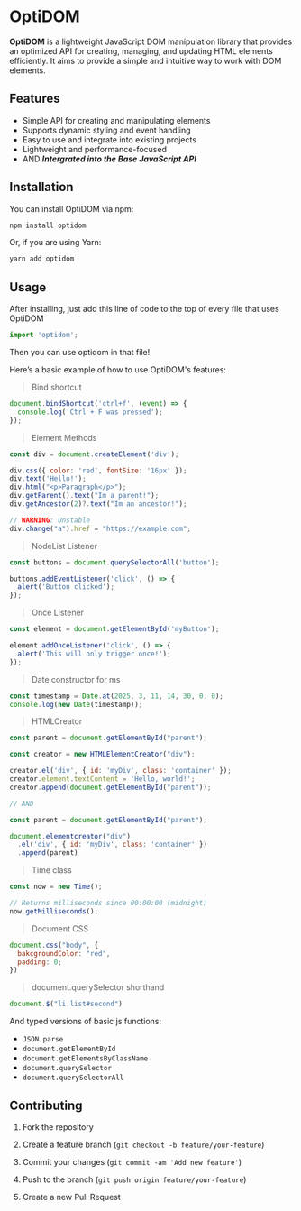 # OptiDOM

**OptiDOM** is a lightweight JavaScript DOM manipulation library that provides an optimized API for creating, managing, and updating HTML elements efficiently. It aims to provide a simple and intuitive way to work with DOM elements.

## Features
- Simple API for creating and manipulating elements
- Supports dynamic styling and event handling
- Easy to use and integrate into existing projects
- Lightweight and performance-focused
- AND ***Intergrated into the Base JavaScript API***

## Installation

You can install OptiDOM via npm:

```bash
npm install optidom
```
Or, if you are using Yarn:

```bash
yarn add optidom
```
## Usage

After installing, just add this line of code to the top of every file that uses OptiDOM

```js
import 'optidom';
```
Then you can use optidom in that file!

Here’s a basic example of how to use OptiDOM's features:

> Bind shortcut
```js
document.bindShortcut('ctrl+f', (event) => {
  console.log('Ctrl + F was pressed');
});
```

> Element Methods
```js
const div = document.createElement('div');

div.css({ color: 'red', fontSize: '16px' });
div.text('Hello!');
div.html("<p>Paragraph</p>");
div.getParent().text("Im a parent!");
div.getAncestor(2)?.text("Im an ancestor!");

// WARNING: Unstable
div.change("a").href = "https://example.com";

```

> NodeList Listener
```js
const buttons = document.querySelectorAll('button');

buttons.addEventListener('click', () => {
  alert('Button clicked');
});
```

> Once Listener
```js
const element = document.getElementById('myButton');

element.addOnceListener('click', () => {
  alert('This will only trigger once!');
});
```

> Date constructor for ms
```js
const timestamp = Date.at(2025, 3, 11, 14, 30, 0, 0);
console.log(new Date(timestamp));
```
> HTMLCreator
```js
const parent = document.getElementById("parent");

const creator = new HTMLElementCreator("div");

creator.el('div', { id: 'myDiv', class: 'container' });
creator.element.textContent = 'Hello, world!';
creator.append(document.getElementById("parent"));

// AND

const parent = document.getElementById("parent");

document.elementcreator("div")
  .el('div', { id: 'myDiv', class: 'container' })
  .append(parent)
```

> Time class
```js
const now = new Time();

// Returns milliseconds since 00:00:00 (midnight)
now.getMilliseconds();
```

> Document CSS
```js
document.css("body", {
  bakcgroundColor: "red",
  padding: 0;
})
```

> document.querySelector shorthand
```js
document.$("li.list#second")
```

And typed versions of basic js functions:
 - `JSON.parse`
 - `document.getElementById`
 - `document.getElementsByClassName`
 - `document.querySelector`
 - `document.querySelectorAll`


## Contributing

1. Fork the repository

2. Create a feature branch (`git checkout -b feature/your-feature`)

3. Commit your changes (`git commit -am 'Add new feature'`)

4. Push to the branch (`git push origin feature/your-feature`)

5. Create a new Pull Request